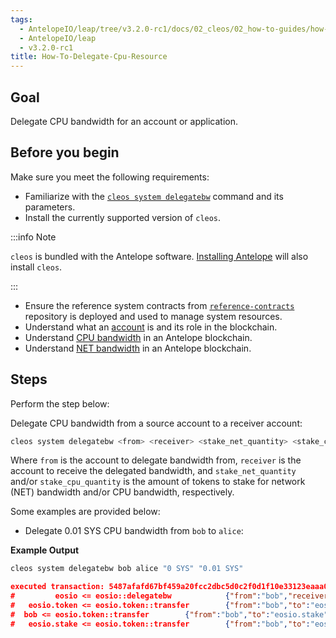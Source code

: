 ```yaml
---
tags:
  - AntelopeIO/leap/tree/v3.2.0-rc1/docs/02_cleos/02_how-to-guides/how-to-delegate-CPU-resource.md
  - AntelopeIO/leap
  - v3.2.0-rc1
title: How-To-Delegate-Cpu-Resource
---
```

## Goal

Delegate CPU bandwidth for an account or application.

## Before you begin

Make sure you meet the following requirements:

* Familiarize with the [`cleos system delegatebw`](../03_command-reference/system/system-delegatebw.md) command and its parameters.
* Install the currently supported version of `cleos`.


:::info Note

`cleos` is bundled with the Antelope software. [Installing Antelope](../../00_install/index.md) will also install `cleos`.

:::


* Ensure the reference system contracts from [`reference-contracts`](https://github.com/AntelopeIO/reference-contracts) repository is deployed and used to manage system resources.
* Understand what an [account](/docs/latest/glossary#account) is and its role in the blockchain.
* Understand [CPU bandwidth](/docs/latest/glossary#cpu) in an Antelope blockchain.
* Understand [NET bandwidth](/docs/latest/glossary#net) in an Antelope blockchain.

## Steps

Perform the step below:

Delegate CPU bandwidth from a source account to a receiver account:

```sh
cleos system delegatebw <from> <receiver> <stake_net_quantity> <stake_cpu_quantity>
```

Where `from` is the account to delegate bandwidth from, `receiver` is the account to receive the delegated bandwidth, and `stake_net_quantity` and/or `stake_cpu_quantity` is the amount of tokens to stake for network (NET) bandwidth and/or CPU bandwidth, respectively.

Some examples are provided below:

* Delegate 0.01 SYS CPU bandwidth from `bob` to `alice`:

**Example Output**

```sh
cleos system delegatebw bob alice "0 SYS" "0.01 SYS"
```
```json
executed transaction: 5487afafd67bf459a20fcc2dbc5d0c2f0d1f10e33123eaaa07088046fd18e3ae  192 bytes  503 us
#         eosio <= eosio::delegatebw            {"from":"bob","receiver":"alice","stake_net_quantity":"0.0000 SYS","stake_cpu_quantity":"0.0100 SYS"...
#   eosio.token <= eosio.token::transfer        {"from":"bob","to":"eosio.stake","quantity":"0.0010 SYS","memo":"stake bandwidth"}
#  bob <= eosio.token::transfer        {"from":"bob","to":"eosio.stake","quantity":"0.0010 SYS","memo":"stake bandwidth"}
#   eosio.stake <= eosio.token::transfer        {"from":"bob","to":"eosio.stake","quantity":"0.0010 SYS","memo":"stake bandwidth"}
```
